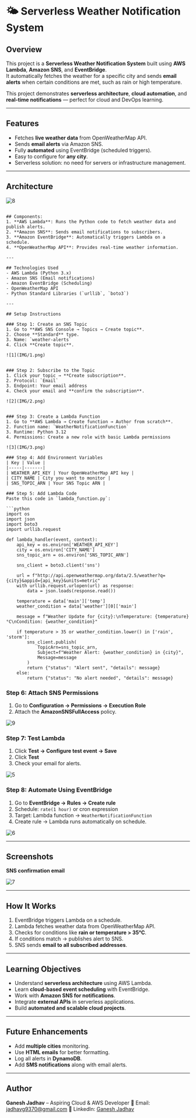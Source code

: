 # 🌤️ Serverless Weather Notification System

## Overview
This project is a **Serverless Weather Notification System** built using **AWS Lambda**, **Amazon SNS**, and **EventBridge**.  
It automatically fetches the weather for a specific city and sends **email alerts** when certain conditions are met, such as rain or high temperature.  

This project demonstrates **serverless architecture**, **cloud automation**, and **real-time notifications** — perfect for cloud and DevOps learning.

---

## Features
- Fetches **live weather data** from OpenWeatherMap API.  
- Sends **email alerts** via Amazon SNS.  
- Fully **automated** using EventBridge (scheduled triggers).  
- Easy to configure for **any city**.  
- Serverless solution: no need for servers or infrastructure management.

---

## Architecture

![8](IMG/8.png)

```

## Components:
1. **AWS Lambda**: Runs the Python code to fetch weather data and publish alerts.  
2. **Amazon SNS**: Sends email notifications to subscribers.  
3. **Amazon EventBridge**: Automatically triggers Lambda on a schedule.  
4. **OpenWeatherMap API**: Provides real-time weather information.

---

## Technologies Used
- AWS Lambda (Python 3.x)  
- Amazon SNS (Email notifications)  
- Amazon EventBridge (Scheduling)  
- OpenWeatherMap API  
- Python Standard Libraries (`urllib`, `boto3`)  

---

## Setup Instructions

### Step 1: Create an SNS Topic
1. Go to **AWS SNS Console → Topics → Create topic**.  
2. Choose **Standard** type.  
3. Name: `weather-alerts`  
4. Click **Create topic**. 

![1](IMG/1.png)


### Step 2: Subscribe to the Topic
1. Click your topic → **Create subscription**.  
2. Protocol: `Email`  
3. Endpoint: Your email address  
4. Check your email and **confirm the subscription**.

![2](IMG/2.png)


### Step 3: Create a Lambda Function
1. Go to **AWS Lambda → Create function → Author from scratch**.  
2. Function name: `WeatherNotificationFunction`  
3. Runtime: Python 3.12  
4. Permissions: Create a new role with basic Lambda permissions 

![3](IMG/3.png)

### Step 4: Add Environment Variables
| Key | Value |
|-----|-------|
| WEATHER_API_KEY | Your OpenWeatherMap API key |
| CITY_NAME | City you want to monitor |
| SNS_TOPIC_ARN | Your SNS Topic ARN |

### Step 5: Add Lambda Code
Paste this code in `lambda_function.py`:

```python
import os
import json
import boto3
import urllib.request

def lambda_handler(event, context):
    api_key = os.environ['WEATHER_API_KEY']
    city = os.environ['CITY_NAME']
    sns_topic_arn = os.environ['SNS_TOPIC_ARN']

    sns_client = boto3.client('sns')
    
    url = f"http://api.openweathermap.org/data/2.5/weather?q={city}&appid={api_key}&units=metric"
    with urllib.request.urlopen(url) as response:
        data = json.loads(response.read())
    
    temperature = data['main']['temp']
    weather_condition = data['weather'][0]['main']

    message = f"Weather Update for {city}:\nTemperature: {temperature}°C\nCondition: {weather_condition}"
    
    if temperature > 35 or weather_condition.lower() in ['rain', 'storm']:
        sns_client.publish(
            TopicArn=sns_topic_arn,
            Subject=f"Weather Alert: {weather_condition} in {city}",
            Message=message
        )
        return {"status": "Alert sent", "details": message}
    else:
        return {"status": "No alert needed", "details": message}
```

### Step 6: Attach SNS Permissions
1. Go to **Configuration → Permissions → Execution Role**  
2. Attach the **AmazonSNSFullAccess** policy.

![9](IMG/9.png)


### Step 7: Test Lambda
1. Click **Test → Configure test event → Save**  
2. Click **Test**  
3. Check your email for alerts.

![5](IMG/5.png)

### Step 8: Automate Using EventBridge
1. Go to **EventBridge → Rules → Create rule**  
2. Schedule: `rate(1 hour)` or cron expression  
3. Target: Lambda function → `WeatherNotificationFunction`  
4. Create rule → Lambda runs automatically on schedule.

![6](IMG/6.png)

---
## Screenshots 

**SNS confirmation email**

![7](IMG/7.png)

---

## How It Works
1. EventBridge triggers Lambda on a schedule.  
2. Lambda fetches weather data from OpenWeatherMap API.  
3. Checks for conditions like **rain or temperature > 35°C**.  
4. If conditions match → publishes alert to SNS.  
5. SNS sends **email to all subscribed addresses**.

---

## Learning Objectives
- Understand **serverless architecture** using AWS Lambda.  
- Learn **cloud-based event scheduling** with EventBridge.  
- Work with **Amazon SNS for notifications**.  
- Integrate **external APIs** in serverless applications.  
- Build **automated and scalable cloud projects**.

---

## Future Enhancements
- Add **multiple cities** monitoring.  
- Use **HTML emails** for better formatting.  
- Log all alerts in **DynamoDB**.  
- Add **SMS notifications** along with email alerts.

---

## Author
**Ganesh Jadhav** – Aspiring Cloud & AWS Developer
📧 Email: [jadhavg9370@gmail.com](mailto:jadhavg9370@gmail.com)
🔗 LinkedIn: [Ganesh Jadhav](https://www.linkedin.com/in/ganesh-jadhav-30813a267/)


